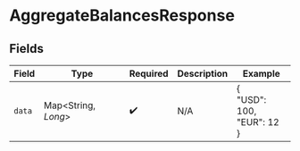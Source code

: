 # AggregateBalancesResponse


## Fields

| Field                     | Type                      | Required                  | Description               | Example                   |
| ------------------------- | ------------------------- | ------------------------- | ------------------------- | ------------------------- |
| `data`                    | Map<String, *Long*>       | :heavy_check_mark:        | N/A                       | {<br/>"USD": 100,<br/>"EUR": 12<br/>} |